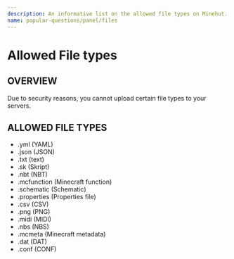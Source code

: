 ```yaml
---
description: An informative list on the allowed file types on Minehut.
name: popular-questions/panel/files
---
```


# Allowed File types

## OVERVIEW

Due to security reasons, you cannot upload certain file types to your servers.

## ALLOWED FILE TYPES

-   .yml (YAML)
-   .json (JSON)
-   .txt (text)
-   .sk (Skript)
-   .nbt (NBT)
-   .mcfunction (Minecraft function)
-   .schematic (Schematic)
-   .properties (Properties file)
-   .csv (CSV)
-   .png (PNG)
-   .midi (MIDI)
-   .nbs (NBS)
-   .mcmeta (Minecraft metadata)
-   .dat (DAT)
-   .conf (CONF)
